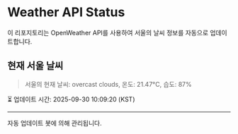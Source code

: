 
# Weather API Status

이 리포지토리는 OpenWeather API를 사용하여 서울의 날씨 정보를 자동으로 업데이트합니다.

## 현재 서울 날씨
> 서울의 현재 날씨: overcast clouds, 온도: 21.47°C, 습도: 87%

⏳ 업데이트 시간: 2025-09-30 10:09:20 (KST)

---
자동 업데이트 봇에 의해 관리됩니다.

